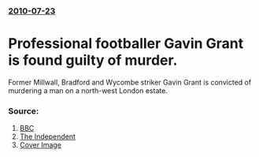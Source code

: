### [2010-07-23](/news/2010/07/23/index.md)

# Professional footballer Gavin Grant is found guilty of murder. 

Former Millwall, Bradford and Wycombe striker Gavin Grant is convicted of murdering a man on a north-west London estate.


### Source:

1. [BBC](http://www.bbc.co.uk/news/uk-england-london-10744897)
2. [The Independent](http://www.independent.co.uk/news/uk/crime/footballer-gavin-grant-guilty-of-gun-murder-2033950.html)
2. [Cover Image](http://www.bbc.co.uk/news/special/2015/newsspec_10857/bbc_news_logo.png?cb=1)

